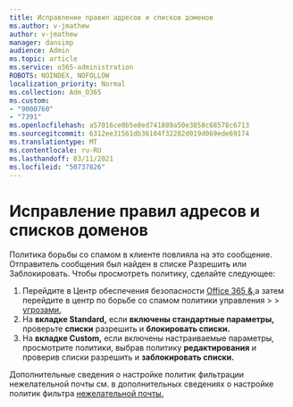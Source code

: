 ```yaml
---
title: Исправление правил адресов и списков доменов
ms.author: v-jmathew
author: v-jmathew
manager: dansimp
audience: Admin
ms.topic: article
ms.service: o365-administration
ROBOTS: NOINDEX, NOFOLLOW
localization_priority: Normal
ms.collection: Adm_O365
ms.custom:
- "9000760"
- "7391"
ms.openlocfilehash: a57016ce0b5e8ed741889a50e3858c68578c6713
ms.sourcegitcommit: 6312ee31561db36104f32282d019d069ede69174
ms.translationtype: MT
ms.contentlocale: ru-RU
ms.lasthandoff: 03/11/2021
ms.locfileid: "50737826"
---
```

# <a name="fix-sender-addressdomain-list-rules"></a>Исправление правил адресов и списков доменов

Политика борьбы со спамом в клиенте повлияла на это сообщение. Отправитель сообщения был найден в списке Разрешить или Заблокировать. Чтобы просмотреть политику, сделайте следующее:

1. Перейдите в Центр обеспечения безопасности [Office 365 &,](https://go.microsoft.com/fwlink/p/?linkid=2077143)а затем перейдите в центр по борьбе со спамом политики управления   >    >  [угрозами.](https://go.microsoft.com/fwlink/?linkid=2101518)
2. На **вкладке Standard,** если **включены стандартные параметры,** проверьте **списки** разрешить и **блокировать списки.**
3. На **вкладке Custom,** если включены настраиваемые параметры, просмотрите политики,  выбрав политику **редактирования** и проверив списки разрешить и **заблокировать списки.** 

Дополнительные сведения о настройке политик фильтрации нежелательной почты см. в дополнительных сведениях о настройке политик фильтра [нежелательной почты.](https://go.microsoft.com/fwlink/?linkid=2101431)
